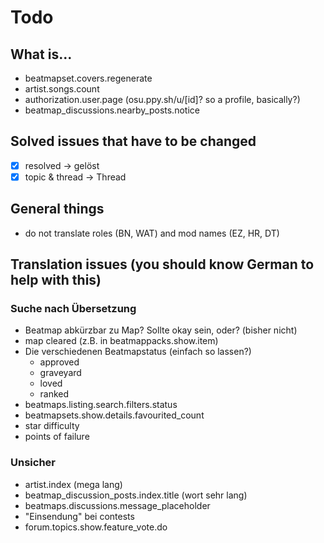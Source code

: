 # Todo

## What is...

- beatmapset.covers.regenerate
- artist.songs.count
- authorization.user.page (osu.ppy.sh/u/[id]? so a profile, basically?)
- beatmap_discussions.nearby_posts.notice

## Solved issues that have to be changed

- [X] resolved -> gelöst
- [X] topic & thread -> Thread

## General things

- do not translate roles (BN, WAT) and mod names (EZ, HR, DT)

## Translation issues (you should know German to help with this)

### Suche nach Übersetzung

- Beatmap abkürzbar zu Map? Sollte okay sein, oder? (bisher nicht)
- map cleared (z.B. in beatmappacks.show.item)
- Die verschiedenen Beatmapstatus (einfach so lassen?)
  - approved
  - graveyard
  - loved
  - ranked
- beatmaps.listing.search.filters.status
- beatmapsets.show.details.favourited_count
- star difficulty
- points of failure

### Unsicher

- artist.index (mega lang)
- beatmap_discussion_posts.index.title (wort sehr lang)
- beatmaps.discussions.message_placeholder
- "Einsendung" bei contests
- forum.topics.show.feature_vote.do